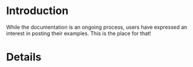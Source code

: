 # Introduction #

While the documentation is an ongoing process, users have expressed an interest in posting their examples. This is the place for that!


# Details #